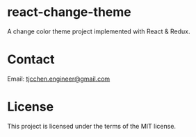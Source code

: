 # react-change-theme
A change color theme project implemented with React &amp; Redux.

# Contact
Email: tjcchen.engineer@gmail.com

# License
This project is licensed under the terms of the MIT license.
